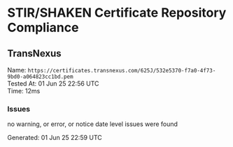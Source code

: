 # STIR/SHAKEN Certificate Repository Compliance

## TransNexus

Name: `https://certificates.transnexus.com/625J/532e5370-f7a0-4f73-9bd0-a064823cc1bd.pem`\
Tested At: 01 Jun 25 22:56 UTC\
Time: 12ms

### Issues

no warning, or error, or notice date level issues were found

Generated: 01 Jun 25 22:59 UTC